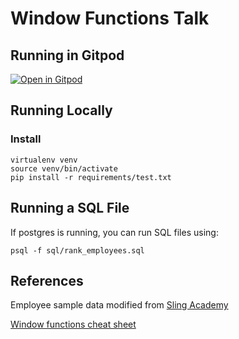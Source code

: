 # Window Functions Talk

## Running in Gitpod

[![Open in Gitpod](https://gitpod.io/button/open-in-gitpod.svg)](https://gitpod.io/#https://github.com/TheDataShed/window-functions-talk)

## Running Locally

### Install

```shell
virtualenv venv
source venv/bin/activate
pip install -r requirements/test.txt
```

## Running a SQL File

If postgres is running, you can run SQL files using:

```console
psql -f sql/rank_employees.sql
```

## References

Employee sample data modified from [Sling Academy](https://www.slingacademy.com/article/employees-sample-data/)

[Window functions cheat sheet](https://learnsql.com/blog/sql-window-functions-cheat-sheet/)
